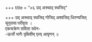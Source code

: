 +++
title = "०६ उद् अस्थाद् रथजिद्"

+++
उद् अस्थाद् रथजिद् गोजिद् अश्वजिद् धिरण्यजित्  
सूनृतया परीवृतः ।  
एकचक्रेण सविता रथेन-  
-ऊर्जो भागैः पृथिवीम् एत्य् आपृणन् ॥